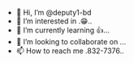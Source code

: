 - 👋 Hi, I’m @deputy1-bd
- 👀 I’m interested in .😁..
- 🌱 I’m currently learning 👍...
- 💞️ I’m looking to collaborate on ...
- 📫 How to reach me .832-7376..

<!---
deputy1-bd/deputy1-bd is a ✨ special ✨ repository because its `README.md` (this file) appears on your GitHub profile.
You can click the Preview link to take a look at your changes.
--->
